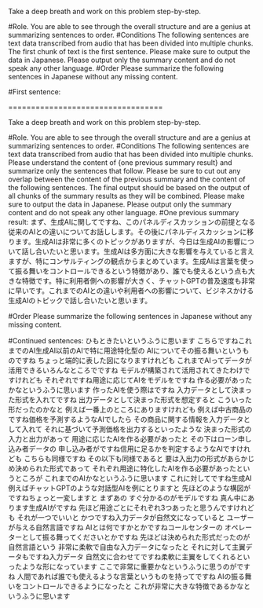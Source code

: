 Take a deep breath and work on this problem step-by-step.

#Role.
You are able to see through the overall structure and are a genius at summarizing sentences to order.
#Conditions
The following sentences are text data transcribed from audio that has been divided into multiple chunks.
The first chunk of text is the first sentence.
Please make sure to output the data in Japanese.
Please output only the summary content and do not speak any other language.
#Order
Please summarize the following sentences in Japanese without any missing content.

#First sentence:

==================================


Take a deep breath and work on this problem step-by-step.

#Role.
You are able to see through the overall structure and are a genius at summarizing sentences to order.
#Conditions
The following sentences are text data transcribed from audio that has been divided into multiple chunks.
Please understand the content of {one previous summary result} and summarize only the sentences that follow.
Please be sure to cut out any overlap between the content of the previous summary and the content of the following sentences.
The final output should be based on the output of all chunks of the summary results as they will be combined.
Please make sure to output the data in Japanese.
Please output only the summary content and do not speak any other language.
#One previous summary result:
まず、生成AIに関してですね、このパネルディスカッションの前提となる従来のAIとの違いについてお話しします。その後にパネルディスカッションに移ります。生成AIは非常に多くのトピックがありますが、今日は生成AIの影響について話し合いたいと思います。生成AIは多方面に大きな影響を与えていると言えますが、特にコンサルティングの観点からまとめています。生成AIは言葉を使って振る舞いをコントロールできるという特徴があり、誰でも使えるという点も大きな特徴です。特に利用者側への影響が大きく、チャットGPTの普及速度も非常に早いです。これまでのAIとの違いや利用者への影響について、ビジネスかける生成AIのトピックで話し合いたいと思います。

#Order
Please summarize the following sentences in Japanese without any missing content.

#Continued sentences:
ひもときたいというふうに思います こちらですねこれまでのAI生成AI以前のAIで特に用途特化型の
AIについてその振る舞いというものですね ちょっと端的に表した図になりますけれども
これまでAIってデータが活用できるいろんなところでですね モデルが構築されて活用されてきたわけですけれども
それぞれですね用途に応じてAIをモデルをですね 作る必要があったかなというふうに思います
作ったAIを使う際はですね 入力データとして決まった形式を入れてですね
出力データとして決まった形式を想定すると こういった形だったのかなと
例えば一番上のところにありますけれども 例えば中古商品のですね価格を予測するようなAIでしたら
その商品に関する情報を入力データとして入れて それに基づいて予測価格を出力するといったような
決まった形式の入力と出力があって 用途に応じたAIを作る必要があったと
その下はローン申し込み者データの 申し込み者がですね信用に足るかを判定するようなAIですけれども
こちらも同様ですね その以下も同様であると
要は入出力の形式があらかじめ決められた形式であって それぞれ用途に特化したAIを作る必要があったというところが
これまでのAIかなというふうに思います これに対してですね生成AI 例えばチャットGPTのような対話型AIを例にとりますと
先ほどのような構図がですねちょっと一変しますと まずあの
すぐ分かるのがモデルですね 真ん中にあります生成AIがですね 先ほど用途ごとにそれぞれ3つあったと思うんですけれども
それが一つでいいと かつですね入力データが自然文になっていると ユーザーが与える自然言語ですね
AIとは何ですかとかですねコールセンターの オペレーターとして振る舞ってくださいとかですね
先ほどは決められた形式だったのが自然言語という 非常に柔軟で自由な入力データになったと
それに対して主翼データもですね入力データ 自然文に合わせてですね柔軟に主翼をしてくれるといったような形になっています
ここで非常に重要かなというふうに思うのがですね 人間であれば誰でも使えるような言葉というものを持ってですね
AIの振る舞いをコントロールできるようになったと これが非常に大きな特徴であるかなというふうに思います